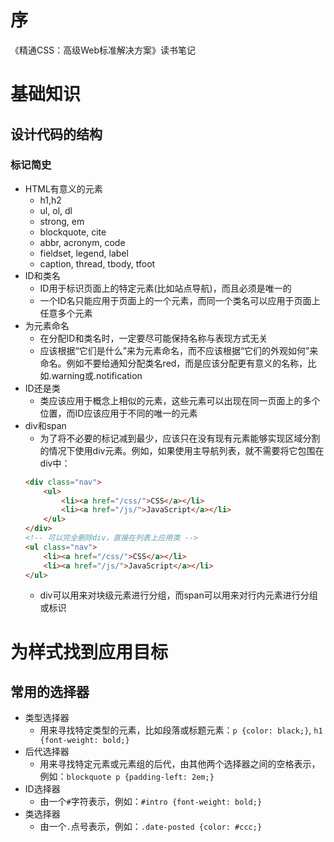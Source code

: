 # 序
《精通CSS：高级Web标准解决方案》读书笔记

# 基础知识

## 设计代码的结构
### 标记简史
* HTML有意义的元素
    * h1,h2
    * ul, ol, dl
    * strong, em
    * blockquote, cite
    * abbr, acronym, code
    * fieldset, legend, label
    * caption, thread, tbody, tfoot
* ID和类名
    * ID用于标识页面上的特定元素(比如站点导航)，而且必须是唯一的
    * 一个ID名只能应用于页面上的一个元素，而同一个类名可以应用于页面上任意多个元素
* 为元素命名
    * 在分配ID和类名时，一定要尽可能保持名称与表现方式无关
    * 应该根据“它们是什么”来为元素命名，而不应该根据“它们的外观如何”来命名。例如不要给通知分配类名red，而是应该分配更有意义的名称，比如.warning或.notification
* ID还是类
    * 类应该应用于概念上相似的元素，这些元素可以出现在同一页面上的多个位置，而ID应该应用于不同的唯一的元素
* div和span
    * 为了将不必要的标记减到最少，应该只在没有现有元素能够实现区域分割的情况下使用div元素。例如，如果使用主导航列表，就不需要将它包围在div中：
    ```html
    <div class="nav">
        <ul>
            <li><a href="/css/">CSS</a></li>
            <li><a href="/js/">JavaScript</a></li>
        </ul>
    </div>
    <!-- 可以完全删除div，直接在列表上应用类 -->
    <ul class="nav">
        <li><a href="/css/">CSS</a></li>
        <li><a href="/js/">JavaScript</a></li>
    </ul>
    ```
    * div可以用来对块级元素进行分组，而span可以用来对行内元素进行分组或标识

# 为样式找到应用目标

## 常用的选择器
* 类型选择器
    * 用来寻找特定类型的元素，比如段落或标题元素：`p {color: black;}`, `h1 {font-weight: bold;}`
* 后代选择器
    * 用来寻找特定元素或元素组的后代，由其他两个选择器之间的空格表示，例如：`blockquote p {padding-left: 2em;}`
* ID选择器
    * 由一个`#`字符表示，例如：`#intro {font-weight: bold;}`
* 类选择器
    * 由一个`.`点号表示，例如：`.date-posted {color: #ccc;}`
